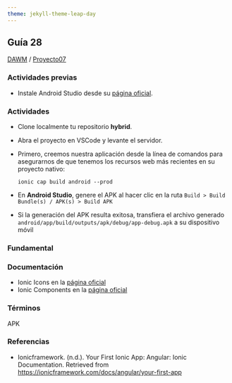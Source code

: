 ```yaml
---
theme: jekyll-theme-leap-day
---
```


## Guía 28

[DAWM](/DAWM/) / [Proyecto07](/DAWM/proyectos/2023/proyecto07)

### Actividades previas

* Instale Android Studio desde su [página oficial](https://developer.android.com/studio).

### Actividades

* Clone localmente tu repositorio **hybrid**.
* Abra el proyecto en VSCode y levante el servidor.


* Primero, creemos nuestra aplicación desde la línea de comandos para asegurarnos de que tenemos los recursos web más recientes en su proyecto nativo:

  ```command
  ionic cap build android --prod
  ```

* En **Android Studio**, genere el APK al hacer clic en la ruta `Build > Build Bundle(s) / APK(s) > Build APK`

* Si la generación del APK resulta exitosa, transfiera el archivo generado `android/app/build/outputs/apk/debug/app-debug.apk` a su dispositivo móvil


### Fundamental

### Documentación

* Ionic Icons en la [página oficial](https://ionic.io/ionicons)
* Ionic Components en la [página oficial](https://ionicframework.com/docs/components)

### Términos

APK

### Referencias

* Ionicframework. (n.d.). Your First Ionic App: Angular: Ionic Documentation. Retrieved from https://ionicframework.com/docs/angular/your-first-app